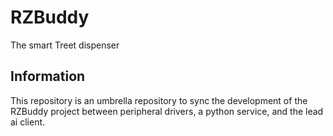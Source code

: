 # RZBuddy

The smart Treet dispenser

## Information

This repository is an umbrella repository to sync the development of the RZBuddy project between peripheral drivers, a python service, and the lead ai client.
